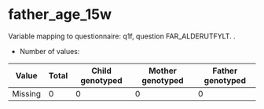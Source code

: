 # father_age_15w
Variable mapping to questionnaire: q1f, question FAR_ALDERUTFYLT.
.
- Number of values:

| Value | Total | Child genotyped | Mother genotyped | Father genotyped |
| ----- | ----- | --------------- | ---------------- | ---------------- |
| Missing | 0 | 0 | 0 | 0 |



